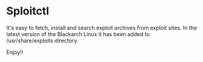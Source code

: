 Sploitctl
===========

It's easy to fetch, install and search exploit archives from exploit sites. In the latest version of the 
Blackarch Linux it has been added to /usr/share/exploits directory. 

Enjoy!! 

